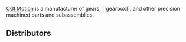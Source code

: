 [CGI Motion](http://www.cgimotion.com/) is a manufacturer of gears, [[gearbox]], and other precision machined parts and subassemblies.

## Distributors